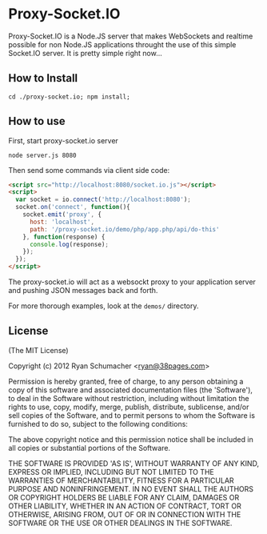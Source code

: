 # Proxy-Socket.IO

Proxy-Socket.IO is a Node.JS server that makes WebSockets and realtime possible for non Node.JS applications throught the use of this simple Socket.IO server. It is pretty simple right now...

## How to Install

    cd ./proxy-socket.io; npm install;

## How to use

First, start proxy-socket.io server

```
node server.js 8080
```

Then send some commands via client side code:

```html
<script src="http://localhost:8080/socket.io.js"></script>
<script>
  var socket = io.connect('http://localhost:8080');
  socket.on('connect', function(){
    socket.emit('proxy', {
      host: 'localhost',
      path: '/proxy-socket.io/demo/php/app.php/api/do-this'
    }, function(response) {
      console.log(response);
    });
  });
</script>
```

The proxy-socket.io will act as a websockt proxy to your application server and pushing JSON messages back and forth.

For more thorough examples, look at the `demos/` directory.

## License 

(The MIT License)

Copyright (c) 2012 Ryan Schumacher &lt;ryan@38pages.com&gt;

Permission is hereby granted, free of charge, to any person obtaining
a copy of this software and associated documentation files (the
'Software'), to deal in the Software without restriction, including
without limitation the rights to use, copy, modify, merge, publish,
distribute, sublicense, and/or sell copies of the Software, and to
permit persons to whom the Software is furnished to do so, subject to
the following conditions:

The above copyright notice and this permission notice shall be
included in all copies or substantial portions of the Software.

THE SOFTWARE IS PROVIDED 'AS IS', WITHOUT WARRANTY OF ANY KIND,
EXPRESS OR IMPLIED, INCLUDING BUT NOT LIMITED TO THE WARRANTIES OF
MERCHANTABILITY, FITNESS FOR A PARTICULAR PURPOSE AND NONINFRINGEMENT.
IN NO EVENT SHALL THE AUTHORS OR COPYRIGHT HOLDERS BE LIABLE FOR ANY
CLAIM, DAMAGES OR OTHER LIABILITY, WHETHER IN AN ACTION OF CONTRACT,
TORT OR OTHERWISE, ARISING FROM, OUT OF OR IN CONNECTION WITH THE
SOFTWARE OR THE USE OR OTHER DEALINGS IN THE SOFTWARE.